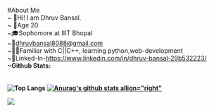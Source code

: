 #About Me</br>
~ 🤘Hi! I am Dhruv Bansal.</br>
~ 🙋Age 20 </br>
~🎓Sophomore at IIIT Bhopal</br>
~📧dhruvbansal8088@gmail.com</br>
~🧑‍💻Familiar with C||C++, learning python,web-development</br>
~👤Linked-In-https://www.linkedin.com/in/dhruv-bansal-29b532223/</br>
<b>~Github Stats: </br></br></br>
![Top Langs](https://github-readme-stats.vercel.app/api/top-langs/?username=dhruv8088&theme=tokyonight)
[![Anurag's github stats allign="right"](https://github-readme-stats.vercel.app/api?username=dhruv8088)](https://github.com/anuraghazra/github-readme-stats)



<div><img src="https://activity-graph.herokuapp.com/graph?username=dhruv8088&theme=dracula"></div>

